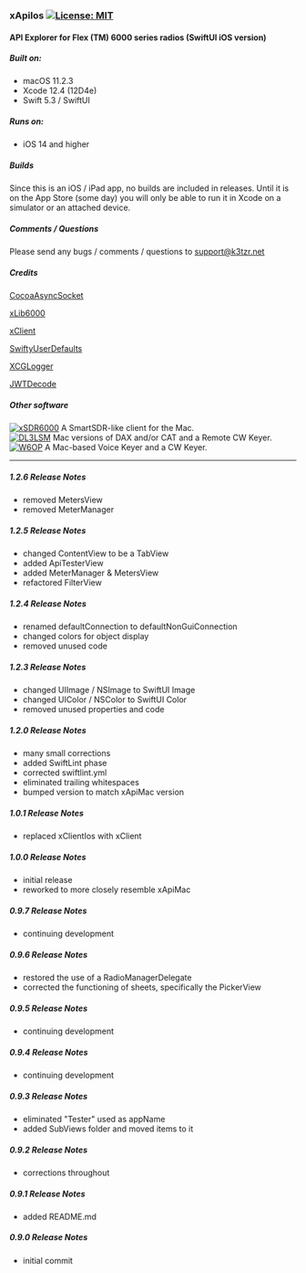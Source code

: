 ### xApiIos [![License: MIT](https://img.shields.io/badge/License-MIT-yellow.svg)](https://en.wikipedia.org/wiki/MIT_License)

#### API Explorer for Flex (TM) 6000 series radios (SwiftUI iOS version)

##### Built on:
*  macOS 11.2.3
*  Xcode 12.4 (12D4e) 
*  Swift 5.3 / SwiftUI

##### Runs on:
* iOS 14 and higher

##### Builds
Since this is an iOS / iPad app, no builds are included in releases. Until it is on the App Store (some day) you will only be able to run it in Xcode on a simulator or an attached device.

##### Comments / Questions
Please send any bugs / comments / questions to support@k3tzr.net

##### Credits
[CocoaAsyncSocket](https://github.com/robbiehanson/CocoaAsyncSocket)

[xLib6000](https://github.com/K3TZR/xLib6000.git)

[xClient](https://github.com/K3TZR/xClient.git)

[SwiftyUserDefaults](https://github.com/sunshinejr/SwiftyUserDefaults.git)

[XCGLogger](https://github.com/DaveWoodCom/XCGLogger.git)

[JWTDecode](https://github.com/auth0/JWTDecode.swift.git)

##### Other software
[![xSDR6000](https://img.shields.io/badge/K3TZR-xSDR6000-informational)]( https://github.com/K3TZR/xSDR6000) A SmartSDR-like client for the Mac.   
[![DL3LSM](https://img.shields.io/badge/DL3LSM-xDAX,_xCAT,_xKey-informational)](https://dl3lsm.blogspot.com) Mac versions of DAX and/or CAT and a Remote CW Keyer.  
[![W6OP](https://img.shields.io/badge/W6OP-xVoiceKeyer,_xCW-informational)](https://w6op.com) A Mac-based Voice Keyer and a CW Keyer.  

---
##### 1.2.6 Release Notes
* removed MetersView
* removed MeterManager

##### 1.2.5 Release Notes
* changed ContentView to be a TabView
* added ApiTesterView
* added MeterManager & MetersView
* refactored FilterView

##### 1.2.4 Release Notes
* renamed defaultConnection to defaultNonGuiConnection
* changed colors for object display
* removed unused code

##### 1.2.3 Release Notes
* changed UIImage / NSImage to SwiftUI Image
* changed UIColor / NSColor to SwiftUI Color
* removed unused properties and code

##### 1.2.0 Release Notes
* many small corrections
* added SwiftLint phase
* corrected swiftlint.yml
* eliminated trailing whitespaces
* bumped version to match xApiMac version

##### 1.0.1 Release Notes
* replaced xClientIos with xClient

##### 1.0.0 Release Notes
* initial release
* reworked to more closely resemble xApiMac

##### 0.9.7 Release Notes
* continuing development

##### 0.9.6 Release Notes
* restored the use of a RadioManagerDelegate
* corrected the functioning of sheets, specifically the PickerView

##### 0.9.5 Release Notes
* continuing development

##### 0.9.4 Release Notes
* continuing development

##### 0.9.3 Release Notes
* eliminated "Tester" used as appName
* added SubViews folder and moved items to it

##### 0.9.2 Release Notes
* corrections throughout

##### 0.9.1 Release Notes
* added README.md

##### 0.9.0 Release Notes
* initial commit
